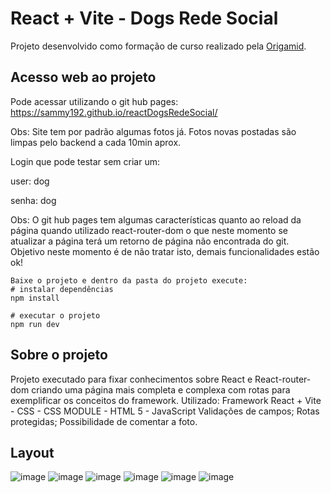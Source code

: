 # React + Vite - Dogs Rede Social

Projeto desenvolvido como formação de curso realizado pela [Origamid](https://www.origamid.com/).

## Acesso web ao projeto
Pode acessar utilizando o git hub pages: https://sammy192.github.io/reactDogsRedeSocial/

Obs: Site tem por padrão algumas fotos já. Fotos novas postadas são limpas pelo backend a cada 10min aprox.

Login que pode testar sem criar um:

user: dog

senha: dog

Obs: O git hub pages tem algumas características quanto ao reload da página quando utilizado react-router-dom o que neste momento se atualizar a página terá um retorno de página não encontrada do git.
Objetivo neste momento é de não tratar isto, demais funcionalidades estão ok!

```
Baixe o projeto e dentro da pasta do projeto execute:
# instalar dependências
npm install

# executar o projeto
npm run dev
```
## Sobre o projeto
Projeto executado para fixar conhecimentos sobre React e React-router-dom criando uma página mais completa e complexa com rotas para exemplificar os conceitos do framework.
Utilizado: Framework React 
          + Vite
          - CSS 
          - CSS MODULE 
          - HTML 5 
          - JavaScript
Validações de campos;
Rotas protegidas;
Possibilidade de comentar a foto.

## Layout

![image](https://github.com/Sammy192/reactDogsRedeSocial/assets/53224915/4d5e071c-db45-42f3-be09-e92c7a5b434c)
![image](https://github.com/Sammy192/reactDogsRedeSocial/assets/53224915/7860f3b2-268b-4104-9965-51241755e166)
![image](https://github.com/Sammy192/reactDogsRedeSocial/assets/53224915/633de350-0130-43de-ae1c-c1fe01488b57)
![image](https://github.com/Sammy192/reactDogsRedeSocial/assets/53224915/1befc26e-0aec-4573-aab7-23456362a584)
![image](https://github.com/Sammy192/reactDogsRedeSocial/assets/53224915/1dbd1b30-1b1d-4c42-a91b-21753c304abf)
![image](https://github.com/Sammy192/reactDogsRedeSocial/assets/53224915/083779d0-18f7-401b-9c54-97f528d4467e)







